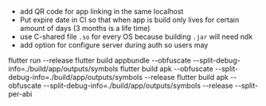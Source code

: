 - add QR code for app linking in the same localhost
- Put expire date in CI so that when app is build only lives for certain amount of days (3 months is a life time)
- use C-shared file `.so` for every OS because building `.jar` will need ndk
- add option for configure server during auth so users may

flutter run --release
flutter build appbundle --obfuscate --split-debug-info=./build/app/outputs/symbols
flutter build apk --obfuscate --split-debug-info=./build/app/outputs/symbols --release
flutter build apk --obfuscate --split-debug-info=./build/app/outputs/symbols --release --split-per-abi
